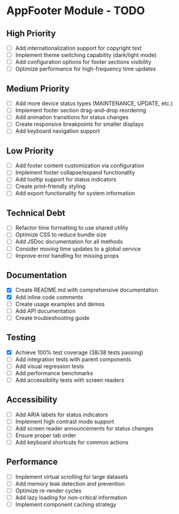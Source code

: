 # AppFooter Module - TODO

## High Priority
- [ ] Add internationalization support for copyright text
- [ ] Implement theme switching capability (dark/light mode)
- [ ] Add configuration options for footer sections visibility
- [ ] Optimize performance for high-frequency time updates

## Medium Priority
- [ ] Add more device status types (MAINTENANCE, UPDATE, etc.)
- [ ] Implement footer section drag-and-drop reordering
- [ ] Add animation transitions for status changes
- [ ] Create responsive breakpoints for smaller displays
- [ ] Add keyboard navigation support

## Low Priority
- [ ] Add footer content customization via configuration
- [ ] Implement footer collapse/expand functionality
- [ ] Add tooltip support for status indicators
- [ ] Create print-friendly styling
- [ ] Add export functionality for system information

## Technical Debt
- [ ] Refactor time formatting to use shared utility
- [ ] Optimize CSS to reduce bundle size
- [ ] Add JSDoc documentation for all methods
- [ ] Consider moving time updates to a global service
- [ ] Improve error handling for missing props

## Documentation
- [x] Create README.md with comprehensive documentation
- [x] Add inline code comments
- [ ] Create usage examples and demos
- [ ] Add API documentation
- [ ] Create troubleshooting guide

## Testing
- [x] Achieve 100% test coverage (38/38 tests passing)
- [ ] Add integration tests with parent components
- [ ] Add visual regression tests
- [ ] Add performance benchmarks
- [ ] Add accessibility tests with screen readers

## Accessibility
- [ ] Add ARIA labels for status indicators
- [ ] Implement high contrast mode support
- [ ] Add screen reader announcements for status changes
- [ ] Ensure proper tab order
- [ ] Add keyboard shortcuts for common actions

## Performance
- [ ] Implement virtual scrolling for large datasets
- [ ] Add memory leak detection and prevention
- [ ] Optimize re-render cycles
- [ ] Add lazy loading for non-critical information
- [ ] Implement component caching strategy
